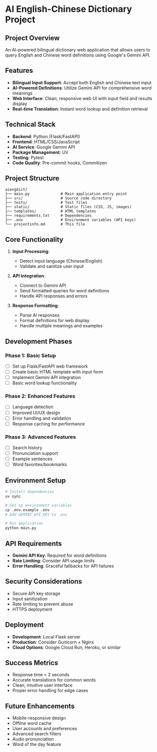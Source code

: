 # AI English-Chinese Dictionary Project

## Project Overview
An AI-powered bilingual dictionary web application that allows users to query English and Chinese word definitions using Google's Gemini API.

## Features
- **Bilingual Input Support**: Accept both English and Chinese text input
- **AI-Powered Definitions**: Utilize Gemini API for comprehensive word meanings
- **Web Interface**: Clean, responsive web UI with input field and results display
- **Real-time Translation**: Instant word lookup and definition retrieval

## Technical Stack
- **Backend**: Python (Flask/FastAPI)
- **Frontend**: HTML/CSS/JavaScript
- **AI Service**: Google Gemini API
- **Package Management**: UV
- **Testing**: Pytest
- **Code Quality**: Pre-commit hooks, Commitizen

## Project Structure
```
aiengdict/
├── main.py              # Main application entry point
├── src/                 # Source code directory
├── tests/               # Test files
├── static/              # Static files (CSS, JS, images)
├── templates/           # HTML templates
├── requirements.txt     # Dependencies
├── .env                 # Environment variables (API keys)
└── projectinfo.md       # This file
```

## Core Functionality
1. **Input Processing**:
   - Detect input language (Chinese/English)
   - Validate and sanitize user input

2. **API Integration**:
   - Connect to Gemini API
   - Send formatted queries for word definitions
   - Handle API responses and errors

3. **Response Formatting**:
   - Parse AI responses
   - Format definitions for web display
   - Handle multiple meanings and examples

## Development Phases

### Phase 1: Basic Setup
- [ ] Set up Flask/FastAPI web framework
- [ ] Create basic HTML template with input form
- [ ] Implement Gemini API integration
- [ ] Basic word lookup functionality

### Phase 2: Enhanced Features
- [ ] Language detection
- [ ] Improved UI/UX design
- [ ] Error handling and validation
- [ ] Response caching for performance

### Phase 3: Advanced Features
- [ ] Search history
- [ ] Pronunciation support
- [ ] Example sentences
- [ ] Word favorites/bookmarks

## Environment Setup
```bash
# Install dependencies
uv sync

# Set up environment variables
cp .env.example .env
# Add GEMINI_API_KEY to .env

# Run application
python main.py
```

## API Requirements
- **Gemini API Key**: Required for word definitions
- **Rate Limiting**: Consider API usage limits
- **Error Handling**: Graceful fallbacks for API failures

## Security Considerations
- Secure API key storage
- Input sanitization
- Rate limiting to prevent abuse
- HTTPS deployment

## Deployment
- **Development**: Local Flask server
- **Production**: Consider Gunicorn + Nginx
- **Cloud Options**: Google Cloud Run, Heroku, or similar

## Success Metrics
- Response time < 2 seconds
- Accurate translations for common words
- Clean, intuitive user interface
- Proper error handling for edge cases

## Future Enhancements
- Mobile-responsive design
- Offline word cache
- User accounts and preferences
- Advanced search filters
- Audio pronunciation
- Word of the day feature
